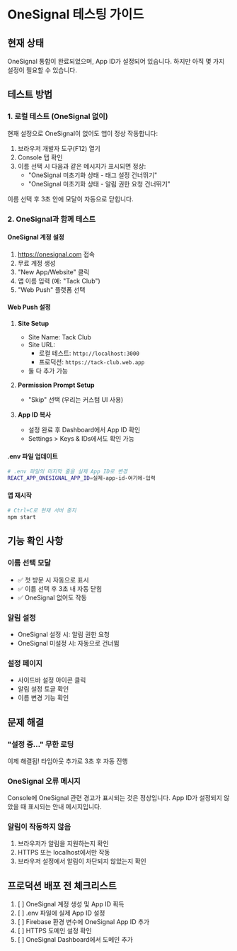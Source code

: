 # OneSignal 테스팅 가이드

## 현재 상태

OneSignal 통합이 완료되었으며, App ID가 설정되어 있습니다. 하지만 아직 몇 가지 설정이 필요할 수 있습니다.

## 테스트 방법

### 1. 로컬 테스트 (OneSignal 없이)

현재 설정으로 OneSignal이 없어도 앱이 정상 작동합니다:

1. 브라우저 개발자 도구(F12) 열기
2. Console 탭 확인
3. 이름 선택 시 다음과 같은 메시지가 표시되면 정상:
   - "OneSignal 미초기화 상태 - 태그 설정 건너뛰기"
   - "OneSignal 미초기화 상태 - 알림 권한 요청 건너뛰기"

이름 선택 후 3초 안에 모달이 자동으로 닫힙니다.

### 2. OneSignal과 함께 테스트

#### OneSignal 계정 설정

1. https://onesignal.com 접속
2. 무료 계정 생성
3. "New App/Website" 클릭
4. 앱 이름 입력 (예: "Tack Club")
5. "Web Push" 플랫폼 선택

#### Web Push 설정

1. **Site Setup**
   - Site Name: Tack Club
   - Site URL:
     - 로컬 테스트: `http://localhost:3000`
     - 프로덕션: `https://tack-club.web.app`
   - 둘 다 추가 가능

2. **Permission Prompt Setup**
   - "Skip" 선택 (우리는 커스텀 UI 사용)

3. **App ID 복사**
   - 설정 완료 후 Dashboard에서 App ID 확인
   - Settings > Keys & IDs에서도 확인 가능

#### .env 파일 업데이트

```bash
# .env 파일의 마지막 줄을 실제 App ID로 변경
REACT_APP_ONESIGNAL_APP_ID=실제-app-id-여기에-입력
```

#### 앱 재시작

```bash
# Ctrl+C로 현재 서버 중지
npm start
```

## 기능 확인 사항

### 이름 선택 모달
- ✅ 첫 방문 시 자동으로 표시
- ✅ 이름 선택 후 3초 내 자동 닫힘
- ✅ OneSignal 없어도 작동

### 알림 설정
- OneSignal 설정 시: 알림 권한 요청
- OneSignal 미설정 시: 자동으로 건너뜀

### 설정 페이지
- 사이드바 설정 아이콘 클릭
- 알림 설정 토글 확인
- 이름 변경 기능 확인

## 문제 해결

### "설정 중..." 무한 로딩
이제 해결됨! 타임아웃 추가로 3초 후 자동 진행

### OneSignal 오류 메시지
Console에 OneSignal 관련 경고가 표시되는 것은 정상입니다.
App ID가 설정되지 않았을 때 표시되는 안내 메시지입니다.

### 알림이 작동하지 않음
1. 브라우저가 알림을 지원하는지 확인
2. HTTPS 또는 localhost에서만 작동
3. 브라우저 설정에서 알림이 차단되지 않았는지 확인

## 프로덕션 배포 전 체크리스트

1. [ ] OneSignal 계정 생성 및 App ID 획득
2. [ ] .env 파일에 실제 App ID 설정
3. [ ] Firebase 환경 변수에 OneSignal App ID 추가
4. [ ] HTTPS 도메인 설정 확인
5. [ ] OneSignal Dashboard에서 도메인 추가